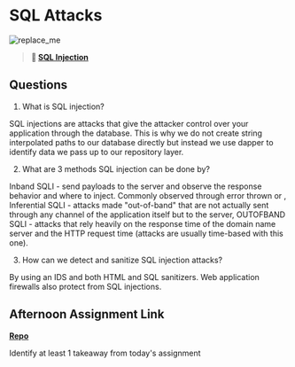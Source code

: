 # SQL Attacks

![replace_me](https://codeworks.blob.core.windows.net/public/assets/img/illustrations/placeholder.svg)

> **📖 [SQL Injection](https://codeworksacademy.com/fs-student-guide/resources/wk11/03-SQL-Injection)**

## Questions

1. What is SQL injection?

SQL injections are attacks that give the attacker control over your application through the database. This is why we do not create string interpolated paths to our database directly but instead we use dapper to identify data we pass up to our repository layer.

2. What are 3 methods SQL injection can be done by?

Inband SQLI - send payloads to the server and observe the response behavior and where to inject. Commonly observed through error thrown or , Inferential SQLI - attacks made "out-of-band" that are not actually sent through any channel of the application itself but to the server, OUTOFBAND SQLI - attacks that rely heavily on the response time of the domain name server and the HTTP request time (attacks are usually time-based with this one).

3. How can we detect and sanitize SQL injection attacks?

By using an IDS and both HTML and SQL sanitizers. Web application firewalls also protect from SQL injections.

## Afternoon Assignment Link

**[Repo](https://github.com/havenfricke/<ASSIGNMENT_REPO>)**

Identify at least 1 takeaway from today's assignment
